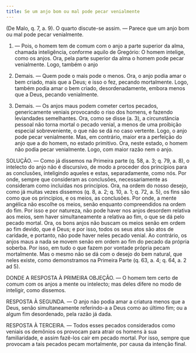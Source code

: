 ```yaml
---
title: Se um anjo bom ou mal pode pecar venialmente
---
```


(De Malo, q. 7, a. 9).
  O quarto discute-se assim. — Parece que um anjo bom ou mal pode pecar venialmente.  

1. — Pois, o homem tem de comum com o anjo a parte superior da alma, chamada inteligência, conforme aquilo de Gregório: O homem intelige, como os anjos. Ora, pela parte superior da alma o homem pode pecar venialmente. Logo, também o anjo  

2. Demais. — Quem pode o mais pode o menos. Ora, o anjo podia amar o bem criado, mais que a Deus; e isso o fez, pecando mortalmente. Logo, também podia amar o bem criado, desordenadamente, embora menos que a Deus, pecando venialmente.  

3. Demais. — Os anjos maus podem cometer certos pecados, genericamente veniais provocando o riso dos homens, e fazendo leviandades semelhantes. Ora, como se disse (a. 3), a circunstância pessoal não torna mortal o pecado venial, a menos de uma proibição especial sobreveniente, o que não se dá no caso vertente. Logo, o anjo pode pecar venialmente.  Mas, em contrário, maior era a perfeição do anjo que a do homem, no estado primitivo. Ora, neste estado, o homem não podia pecar venialmente. Logo, com maior razão nem o anjo.  

SOLUÇÃO. — Como já dissemos na Primeira parte (q. 58, a. 3; q. 79, a. 8), o intelecto do anjo não é discursivo, de modo a proceder dos princípios para as conclusões, inteligindo aqueles e estas, separadamente, como nós. Por onde, sempre que consideram as conclusões, necessariamente as consideram como incluídas nos princípios. Ora, na ordem do nosso desejo, como já muitas vezes dissemos (q. 8, a. 2; q. 10, a. 1; q. 72, a. 5), os fins são como que os princípios, e os meios, as conclusões. Por onde, a mente angélica não escolhe os meios, senão enquanto compreendidos na ordem do fim. Por isso e por natureza, não pode haver nos anjos desordem relativa aos meios, sem haver simultaneamente a relativa ao fim, o que se dá pelo pecado mortal. Ora, os bons anjos não buscam os meios senão em ordem ao fim devido, que é Deus; e por isso, todos os seus atos são atos de caridade, e portanto, não pode haver neles pecado venial. Ao contrário, os anjos maus a nada se movem senão em ordem ao fim do pecado da própria soberba. Por isso, em tudo o que fazem por vontade própria pecam mortalmente. Mas o mesmo não se dá com o desejo do bem natural, que neles existe, como demonstramos na Primeira Parte (q. 63, a. 4; q. 64, a. 2 ad 5).
  

DONDE A RESPOSTA À PRIMEIRA OBJEÇÃO. — O homem tem certo de comum com os anjos a mente ou intelecto; mas deles difere no modo de inteligir, como dissemos.  

RESPOSTA À SEGUNDA. — O anjo não podia amar a criatura menos que a Deus, senão simultaneamente referindo-a a Deus como ao último fim; ou a algum fim desordenado, pela razão já dada.  

RESPOSTA À TERCEIRA. — Todos esses pecados considerados como veniais os demônios os provocam para atrair os homens à sua familiaridade, e assim fazê-los cair em pecado mortal. Por isso, sempre que provocam a tais pecados pecam mortalmente, por causa da intenção final.